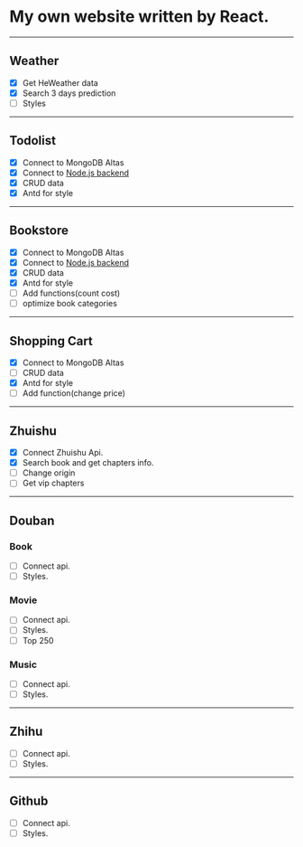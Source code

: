# My own website written by React.
---

## Weather

- [x] Get HeWeather data
- [x] Search 3 days prediction
- [ ] Styles

---
## Todolist

- [x] Connect to MongoDB Altas
- [x] Connect to [Node.js backend](https://github.com/alex6liu/my-app-kit-backend)
- [x] CRUD data
- [x] Antd for style 

---
## Bookstore

- [x] Connect to MongoDB Altas
- [x] Connect to [Node.js backend](https://github.com/alex6liu/my-app-kit-backend)
- [x] CRUD data
- [x] Antd for style
- [ ] Add functions(count cost)
- [ ] optimize book categories 

---
## Shopping Cart

- [x] Connect to MongoDB Altas
- [ ] CRUD data
- [x] Antd for style 
- [ ] Add function(change price)

---
## Zhuishu
- [x] Connect Zhuishu Api.
- [x] Search book and get chapters info.
- [ ] Change origin
- [ ] Get vip chapters 

---
## Douban

### Book

- [ ] Connect api.
- [ ] Styles.

### Movie

- [ ] Connect api.
- [ ] Styles.
- [ ] Top 250

### Music

- [ ] Connect api.
- [ ] Styles.

--- 
## Zhihu
- [ ] Connect api.
- [ ] Styles.

---
## Github
- [ ] Connect api.
- [ ] Styles.